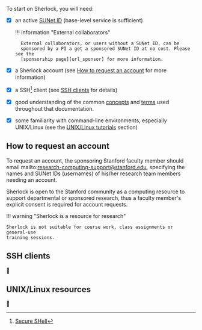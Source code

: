 To start on Sherlock, you will need:

- [x] an active [SUNet ID][url_sunet] (base-level service is sufficient)

    !!! information "External collaborators"

        External collaborators, or users without a SUNet ID, can be
        sponsored by a PI a get a sponsored SUNet ID at no cost. Please see the
        [sponsorship page][url_sponsor] for more information.

- [x] a Sherlock account (see [How to request an account][url_request] for more
  information)
- [x] a SSH[^ssh] client (see [SSH clients][url_ssh] for details)
- [x] good understanding of the common [concepts][url_concepts] and
  [terms][url_glossary] used throughout that documentation.
- [x] some familiarity with command-line environments, especially UNIX/Linux
  (see the [UNIX/Linux tutorials][url_unix] section)



## How to request an account

To request an account, the sponsoring Stanford faculty member should email
mailto:research-computing-support@stanford.edu, specifying the names and SUNet
IDs (usernames) of his/her research team members needing an account.

Sherlock is open to the Stanford community as a computing resource to support
departmental or sponsored research, thus a faculty member's explicit consent is
required for account requests.

!!! warning "Sherlock is a resource for research"

    Sherlock is not suitable for course work, class assignments or general-use
    training sessions.



## SSH clients

:construction:


## UNIX/Linux resources

:construction:



[comment]: #  (link URLs -----------------------------------------------------)

[url_sunet]:        https://uit.stanford.edu/service/accounts/sunetids
[url_sponsor]:      https://uit.stanford.edu/service/sponsorship/

[url_request]:      #how-to-request-an-account
[url_ssh]:          #ssh-clients
[url_unix]:         #unix-linux-resources
[url_concepts]:     /docs/overview/concepts
[url_glossary]:     /docs/overview/glossary

[comment]: #  (footnotes -----------------------------------------------------)

[^ssh]: [Secure SHell](https://en.wikipedia.org/wiki/Secure_Shell)
